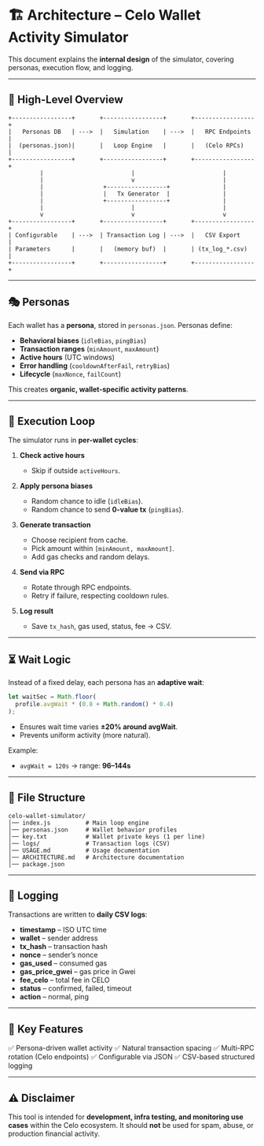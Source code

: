 # 🏗️ Architecture – Celo Wallet Activity Simulator

This document explains the **internal design** of the simulator, covering personas, execution flow, and logging.

---

## 🔹 High-Level Overview

```
+-----------------+       +-----------------+       +-----------------+
|   Personas DB   | --->  |   Simulation    | --->  |   RPC Endpoints |
|  (personas.json)|       |   Loop Engine   |       |   (Celo RPCs)   |
+-----------------+       +-----------------+       +-----------------+
         |                         |                         |
         |                         v                         |
         |                 +-----------------+               |
         |                 |   Tx Generator  |               |
         |                 +-----------------+               |
         |                         |                         |
         v                         v                         v
+-----------------+       +-----------------+       +-----------------+
| Configurable    | --->  | Transaction Log | --->  |   CSV Export    |
| Parameters      |       |   (memory buf)  |       | (tx_log_*.csv)  |
+-----------------+       +-----------------+       +-----------------+
```

---

## 🎭 Personas

Each wallet has a **persona**, stored in `personas.json`.
Personas define:

* **Behavioral biases** (`idleBias`, `pingBias`)
* **Transaction ranges** (`minAmount`, `maxAmount`)
* **Active hours** (UTC windows)
* **Error handling** (`cooldownAfterFail`, `retryBias`)
* **Lifecycle** (`maxNonce`, `failCount`)

This creates **organic, wallet-specific activity patterns**.

---

## 🔄 Execution Loop

The simulator runs in **per-wallet cycles**:

1. **Check active hours**

   * Skip if outside `activeHours`.

2. **Apply persona biases**

   * Random chance to idle (`idleBias`).
   * Random chance to send **0-value tx** (`pingBias`).

3. **Generate transaction**

   * Choose recipient from cache.
   * Pick amount within `[minAmount, maxAmount]`.
   * Add gas checks and random delays.

4. **Send via RPC**

   * Rotate through RPC endpoints.
   * Retry if failure, respecting cooldown rules.

5. **Log result**

   * Save `tx_hash`, gas used, status, fee → CSV.

---

## ⏳ Wait Logic

Instead of a fixed delay, each persona has an **adaptive wait**:

```js
let waitSec = Math.floor(
  profile.avgWait * (0.8 + Math.random() * 0.4)
);
```

* Ensures wait time varies **±20% around avgWait**.
* Prevents uniform activity (more natural).

Example:

* `avgWait = 120s` → range: **96–144s**

---

## 📂 File Structure

```
celo-wallet-simulator/
│── index.js          # Main loop engine
│── personas.json     # Wallet behavior profiles
│── key.txt           # Wallet private keys (1 per line)
│── logs/             # Transaction logs (CSV)
│── USAGE.md          # Usage documentation
│── ARCHITECTURE.md   # Architecture documentation
│── package.json
```

---

## 📝 Logging

Transactions are written to **daily CSV logs**:

* **timestamp** – ISO UTC time
* **wallet** – sender address
* **tx\_hash** – transaction hash
* **nonce** – sender’s nonce
* **gas\_used** – consumed gas
* **gas\_price\_gwei** – gas price in Gwei
* **fee\_celo** – total fee in CELO
* **status** – confirmed, failed, timeout
* **action** – normal, ping

---

## 🚀 Key Features

✅ Persona-driven wallet activity
✅ Natural transaction spacing
✅ Multi-RPC rotation (Celo endpoints)
✅ Configurable via JSON
✅ CSV-based structured logging

---

## ⚠️ Disclaimer

This tool is intended for **development, infra testing, and monitoring use cases** within the Celo ecosystem.
It should **not** be used for spam, abuse, or production financial activity.
